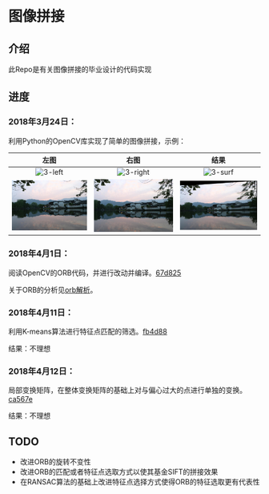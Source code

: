 # 图像拼接

## 介绍

此Repo是有关图像拼接的毕业设计的代码实现

## 进度

### 2018年3月24日：

利用Python的OpenCV库实现了简单的图像拼接，示例：

| 左图 | 右图 | 结果 |
| :--: | :--: | :--: |
|   ![3-left](example/3-left.JPG)   |  ![3-right](example/3-right.JPG)    |   ![3-surf](example/3-surf.jpg)   |
| ![19-left](example/19-left.JPG) | ![19-right](example/19-right.JPG) | ![19-SIFT](example/19-SIFT.jpg) |

### 2018年4月1日：

阅读OpenCV的ORB代码，并进行改动并编译。[67d825](../../commit/67d825b4d58d8a625effdb2d2688caaee8f32c34)

关于ORB的分析见[orb解析](./doc/orb解析/orb解析.md)。



### 2018年4月11日：

利用K-means算法进行特征点匹配的筛选。[fb4d88](../../commit/fb4d88449815402e2f2fdd0692478866eb20a1f0)

结果：不理想



### 2018年4月12日：

局部变换矩阵，在整体变换矩阵的基础上对与偏心过大的点进行单独的变换。[ca567e](../../commit/ca567e5bd39e4dd077962cfe29c08a43bc17d392)

结果：不理想



## TODO

*   改进ORB的旋转不变性
*   改进ORB的匹配或者特征点选取方式以使其基金SIFT的拼接效果
*   在RANSAC算法的基础上改进特征点选择方式使得ORB的特征选取更有代表性